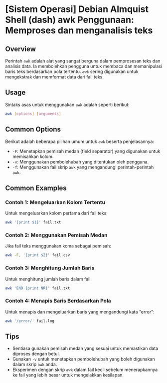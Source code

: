 # [Sistem Operasi] Debian Almquist Shell (dash) awk Penggunaan: Memproses dan menganalisis teks

## Overview
Perintah `awk` adalah alat yang sangat berguna dalam pemprosesan teks dan analisis data. Ia membolehkan pengguna untuk membaca dan memanipulasi baris teks berdasarkan pola tertentu. `awk` sering digunakan untuk mengekstrak dan memformat data dari fail teks.

## Usage
Sintaks asas untuk menggunakan `awk` adalah seperti berikut:

```bash
awk [options] [arguments]
```

## Common Options
Berikut adalah beberapa pilihan umum untuk `awk` beserta penjelasannya:

- `-F`: Menetapkan pemisah medan (field separator) yang digunakan untuk memisahkan kolom.
- `-v`: Menggunakan pembolehubah yang ditentukan oleh pengguna.
- `-f`: Menggunakan fail skrip `awk` yang mengandungi perintah-perintah `awk`.

## Common Examples

### Contoh 1: Mengeluarkan Kolom Tertentu
Untuk mengeluarkan kolom pertama dari fail teks:

```bash
awk '{print $1}' fail.txt
```

### Contoh 2: Menggunakan Pemisah Medan
Jika fail teks menggunakan koma sebagai pemisah:

```bash
awk -F, '{print $2}' fail.csv
```

### Contoh 3: Menghitung Jumlah Baris
Untuk menghitung jumlah baris dalam fail:

```bash
awk 'END {print NR}' fail.txt
```

### Contoh 4: Menapis Baris Berdasarkan Pola
Untuk menapis dan mengeluarkan baris yang mengandungi kata "error":

```bash
awk '/error/' fail.log
```

## Tips
- Sentiasa gunakan pemisah medan yang sesuai untuk memastikan data diproses dengan betul.
- Gunakan `-v` untuk menetapkan pembolehubah yang boleh digunakan dalam skrip `awk` anda.
- Eksperimen dengan skrip `awk` dalam fail kecil sebelum menerapkannya ke fail yang lebih besar untuk mengelakkan kesilapan.